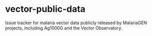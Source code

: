 # vector-public-data
Issue tracker for malaria vector data publicly released by MalariaGEN projects, including Ag1000G and the Vector Observatory. 
